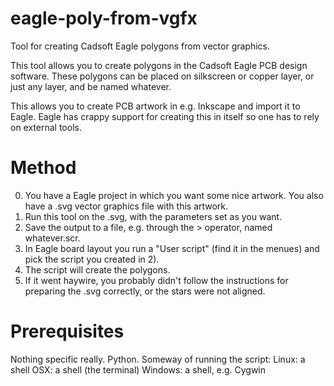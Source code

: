 eagle-poly-from-vgfx
====================

Tool for creating Cadsoft Eagle polygons from vector graphics.

This tool allows you to create polygons in the Cadsoft Eagle PCB
design software. These polygons can be placed on silkscreen or
copper layer, or just any layer, and be named whatever.

This allows you to create PCB artwork in e.g. Inkscape and import
it to Eagle. Eagle has crappy support for creating this in itself
so one has to rely on external tools.

Method
======

0) You have a Eagle project in which you want some nice artwork.
   You also have a .svg vector graphics file with this artwork.
1) Run this tool on the .svg, with the parameters set as you want.
2) Save the output to a file, e.g. through the > operator, named 
   whatever.scr.
3) In Eagle board layout you run a "User script" (find it in the
   menues) and pick the script you created in 2).
4) The script will create the polygons.
5) If it went haywire, you probably didn't follow the instructions
   for preparing the .svg correctly, or the stars were not aligned.

Prerequisites
=============

Nothing specific really. Python. Someway of running the script:
  Linux: a shell
  OSX: a shell (the terminal)
  Windows: a shell, e.g. Cygwin

